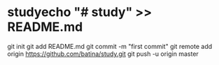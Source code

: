 # studyecho "# study" >> README.md
git init
git add README.md
git commit -m "first commit"
git remote add origin https://github.com/batina/study.git
git push -u origin master
